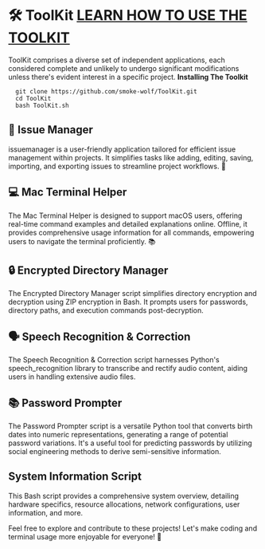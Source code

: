 
# 🛠️ ToolKit [LEARN HOW TO USE THE TOOLKIT](https://github.com/smoke-wolf/ToolKit/wiki)
ToolKit comprises a diverse set of independent applications, each considered complete and unlikely to undergo significant modifications unless there's evident interest in a specific project.
**Installing The Toolkit**

      git clone https://github.com/smoke-wolf/ToolKit.git
      cd ToolKit
      bash ToolKit.sh

## 📜 Issue Manager
issuemanager is a user-friendly application tailored for efficient issue management within projects. It simplifies tasks like adding, editing, saving, importing, and exporting issues to streamline project workflows. 🚀

## 💻 Mac Terminal Helper
The Mac Terminal Helper is designed to support macOS users, offering real-time command examples and detailed explanations online. Offline, it provides comprehensive usage information for all commands, empowering users to navigate the terminal proficiently. 📚

## 🔒 Encrypted Directory Manager
The Encrypted Directory Manager script simplifies directory encryption and decryption using ZIP encryption in Bash. It prompts users for passwords, directory paths, and execution commands post-decryption.

## 🗣️ Speech Recognition & Correction
The Speech Recognition & Correction script harnesses Python's speech_recognition library to transcribe and rectify audio content, aiding users in handling extensive audio files.

## 📚 Password Prompter
The Password Prompter script is a versatile Python tool that converts birth dates into numeric representations, generating a range of potential password variations. It's a useful tool for predicting passwords by utilizing social engineering methods to derive semi-sensitive information.

## System Information Script
This Bash script provides a comprehensive system overview, detailing hardware specifics, resource allocations, network configurations, user information, and more.







Feel free to explore and contribute to these projects! Let's make coding and terminal usage more enjoyable for everyone! 🎉
